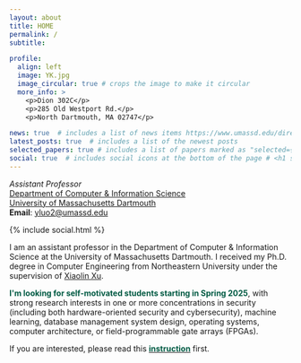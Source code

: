 ```yaml
---
layout: about
title: HOME
permalink: /
subtitle:

profile:
  align: left
  image: YK.jpg
  image_circular: true # crops the image to make it circular
  more_info: >
    <p>Dion 302C</p>
    <p>285 Old Westport Rd.</p>
    <p>North Dartmouth, MA 02747</p>

news: true  # includes a list of news items https://www.umassd.edu/directory/yluo2/ 
latest_posts: true  # includes a list of the newest posts
selected_papers: true # includes a list of papers marked as "selected={true}"
social: true  # includes social icons at the bottom of the page # <h1 style="color:blue;">*Assistant Professor*</h1> \
---
```

*Assistant Professor*\
[Department of Computer & Information Science](https://www.umassd.edu/engineering/cis/)\
[University of Massachusetts Dartmouth](https://www.umassd.edu/)\
**Email**: yluo2@umassd.edu

<div class="contact-icons">
{% include social.html %}
</div>

I am an assistant professor in the Department of Computer & Information Science at the University of Massachusetts Dartmouth. I received my Ph.D. degree in Computer Engineering from Northeastern University under the supervision of [Xiaolin Xu](https://www.xiaolinxu.com/).

**<span style="color:#005A43;">I'm looking for self-motivated students starting in Spring 2025</span>**, with strong research interests in one or more concentrations in security (including both hardware-oriented security and cybersecurity), machine learning, database management system design, operating systems, computer architecture, or field-programmable gate arrays (FPGAs).

If you are interested, please read this [**<span style="color:#005A43;">instruction</span>**](./recruiting_ads) first.

<!-- This is regular text and <span style="color:green;">this is green text</span>.
Write your biography here. Tell the world about yourself. Link to your favorite [subreddit](http://reddit.com). You can put a picture in, too. The code is already in, just name your picture `prof_pic.jpg` and put it in the `img/` folder.

Put your address / P.O. box / other info right below your picture. You can also disable any of these elements by editing `profile` property of the YAML header of your `_pages/about.md`. Edit `_bibliography/papers.bib` and Jekyll will render your [publications page](/al-folio/publications/) automatically.

Link to your social media connections, too. This theme is set up to use [Font Awesome icons](http://fortawesome.github.io/Font-Awesome/) and [Academicons](https://jpswalsh.github.io/academicons/), like the ones below. Add your Facebook, Twitter, LinkedIn, Google Scholar, or just disable all of them. -->